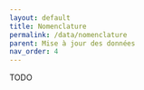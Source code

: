 ```yaml
---
layout: default
title: Nomenclature
permalink: /data/nomenclature
parent: Mise à jour des données
nav_order: 4
---
```


TODO
